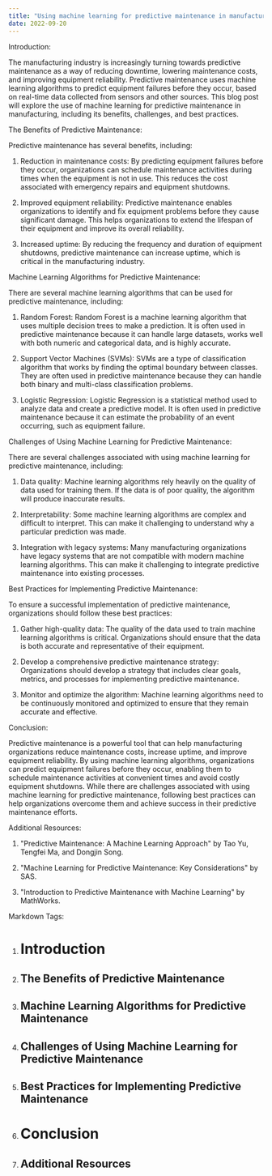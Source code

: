 ```yaml
---
title: "Using machine learning for predictive maintenance in manufacturing"
date: 2022-09-20
---
```





Introduction:

The manufacturing industry is increasingly turning towards predictive maintenance as a way of reducing downtime, lowering maintenance costs, and improving equipment reliability. Predictive maintenance uses machine learning algorithms to predict equipment failures before they occur, based on real-time data collected from sensors and other sources. This blog post will explore the use of machine learning for predictive maintenance in manufacturing, including its benefits, challenges, and best practices.

The Benefits of Predictive Maintenance:

Predictive maintenance has several benefits, including:

1. Reduction in maintenance costs: By predicting equipment failures before they occur, organizations can schedule maintenance activities during times when the equipment is not in use. This reduces the cost associated with emergency repairs and equipment shutdowns.

2. Improved equipment reliability: Predictive maintenance enables organizations to identify and fix equipment problems before they cause significant damage. This helps organizations to extend the lifespan of their equipment and improve its overall reliability.

3. Increased uptime: By reducing the frequency and duration of equipment shutdowns, predictive maintenance can increase uptime, which is critical in the manufacturing industry.

Machine Learning Algorithms for Predictive Maintenance:

There are several machine learning algorithms that can be used for predictive maintenance, including:

1. Random Forest: Random Forest is a machine learning algorithm that uses multiple decision trees to make a prediction. It is often used in predictive maintenance because it can handle large datasets, works well with both numeric and categorical data, and is highly accurate.

2. Support Vector Machines (SVMs): SVMs are a type of classification algorithm that works by finding the optimal boundary between classes. They are often used in predictive maintenance because they can handle both binary and multi-class classification problems.

3. Logistic Regression: Logistic Regression is a statistical method used to analyze data and create a predictive model. It is often used in predictive maintenance because it can estimate the probability of an event occurring, such as equipment failure.

Challenges of Using Machine Learning for Predictive Maintenance:

There are several challenges associated with using machine learning for predictive maintenance, including:

1. Data quality: Machine learning algorithms rely heavily on the quality of data used for training them. If the data is of poor quality, the algorithm will produce inaccurate results.

2. Interpretability: Some machine learning algorithms are complex and difficult to interpret. This can make it challenging to understand why a particular prediction was made.

3. Integration with legacy systems: Many manufacturing organizations have legacy systems that are not compatible with modern machine learning algorithms. This can make it challenging to integrate predictive maintenance into existing processes.

Best Practices for Implementing Predictive Maintenance:

To ensure a successful implementation of predictive maintenance, organizations should follow these best practices:

1. Gather high-quality data: The quality of the data used to train machine learning algorithms is critical. Organizations should ensure that the data is both accurate and representative of their equipment.

2. Develop a comprehensive predictive maintenance strategy: Organizations should develop a strategy that includes clear goals, metrics, and processes for implementing predictive maintenance.

3. Monitor and optimize the algorithm: Machine learning algorithms need to be continuously monitored and optimized to ensure that they remain accurate and effective.

Conclusion:

Predictive maintenance is a powerful tool that can help manufacturing organizations reduce maintenance costs, increase uptime, and improve equipment reliability. By using machine learning algorithms, organizations can predict equipment failures before they occur, enabling them to schedule maintenance activities at convenient times and avoid costly equipment shutdowns. While there are challenges associated with using machine learning for predictive maintenance, following best practices can help organizations overcome them and achieve success in their predictive maintenance efforts.

Additional Resources:

1. "Predictive Maintenance: A Machine Learning Approach" by Tao Yu, Tengfei Ma, and Dongjin Song.

2. "Machine Learning for Predictive Maintenance: Key Considerations" by SAS.

3. "Introduction to Predictive Maintenance with Machine Learning" by MathWorks.

Markdown Tags:

1. # Introduction

2. ## The Benefits of Predictive Maintenance

3. ## Machine Learning Algorithms for Predictive Maintenance

4. ## Challenges of Using Machine Learning for Predictive Maintenance

5. ## Best Practices for Implementing Predictive Maintenance

6. # Conclusion

7. ## Additional Resources